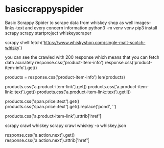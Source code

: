 # basiccrappyspider
Basic Scrappy Spider to scrape data from whiskey shop as well images-links-text and every concern information 
python3 -m venv venv
pip3 install scrapy
scrapy startproject whiskeyscraper

scrapy shell
fetch('https://www.whiskyshop.com/single-malt-scotch-whisky')

you can see the crawled with 200 response which means that you can fetch data acurately
response.css('product-item-info')
response.css('product-item-info').get()

products = response.css('product-item-info')
len(products)

products.css('a.product-item-link').get()
products.css('a.product-item-link::text').get()
products.css('a.product-item-link::text').getll()

products.css('span.price::text').get()
products.css('span.price::text').get().replace('pond', '')

products.css('a.product-item-link').attrib['href']

scrapy crawl whiskey
scrapy crawl whiskey -o whiskey.json

response.css('a.action.next').get()
response.css('a.action.next').attrib['href']
